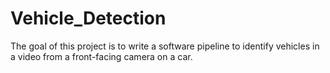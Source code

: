 # Vehicle_Detection
The goal of this project is to write a software pipeline to identify vehicles in a video from a front-facing camera on a car. 
